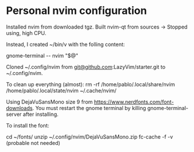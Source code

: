 # Personal nvim configuration

Installed nvim from downloaded tgz.
Built nvim-qt from sources -> Stopped using, high CPU.

Instead, I created ~/bin/v with the folling content:

gnome-terminal -- nvim "$@"

Cloned ~/.config/nvim from git@github.com:LazyVim/starter.git to ~/.config/nvim.

To clean up everything (almost):
rm -rf /home/pablo/.local/share/nvim /home/pablo/.local/state/nvim ~/.cache/nvim/

Using DejaVuSansMono size 9 from https://www.nerdfonts.com/font-downloads. You
must restart the gnome terminal by killing gnome-terminal-server after
installing.

To install the font:

cd ~/fonts/
unzip ~/.config/nvim/DejaVuSansMono.zip
fc-cache -f -v (probable not needed)

